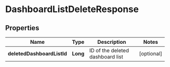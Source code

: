 

# DashboardListDeleteResponse

## Properties

Name | Type | Description | Notes
------------ | ------------- | ------------- | -------------
**deletedDashboardListId** | **Long** | ID of the deleted dashboard list |  [optional]



